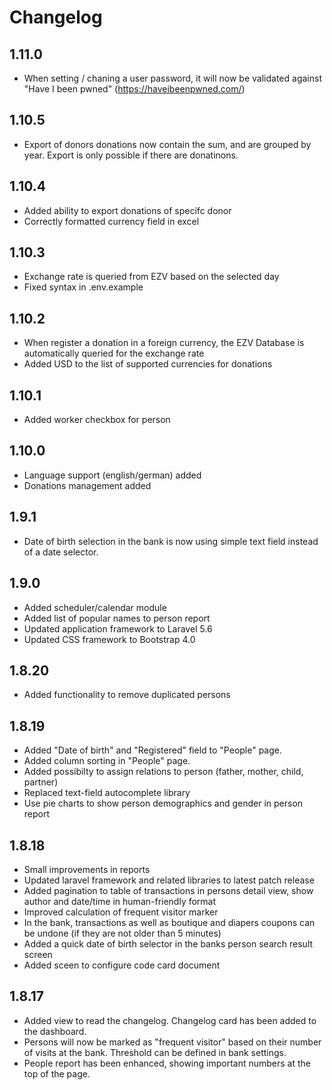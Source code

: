 # Changelog

## 1.11.0

* When setting / chaning a user password, it will now be validated against "Have I been pwned" (https://haveibeenpwned.com/)

## 1.10.5

* Export of donors donations now contain the sum, and are grouped by year. Export is only possible if there are donatinons.

## 1.10.4

* Added ability to export donations of specifc donor
* Correctly formatted currency field in excel

## 1.10.3

* Exchange rate is queried from EZV based on the selected day
* Fixed syntax in .env.example

## 1.10.2

* When register a donation in a foreign currency, the EZV Database is automatically queried for the exchange rate
* Added USD to the list of supported currencies for donations

## 1.10.1

* Added worker checkbox for person

## 1.10.0

* Language support (english/german) added
* Donations management added

## 1.9.1

* Date of birth selection in the bank is now using simple text field instead of a date selector.

## 1.9.0

* Added scheduler/calendar module
* Added list of popular names to person report
* Updated application framework to Laravel 5.6
* Updated CSS framework to Bootstrap 4.0

## 1.8.20

* Added functionality to remove duplicated persons

## 1.8.19

* Added "Date of birth" and "Registered" field to "People" page.
* Added column sorting in "People" page.
* Added possibilty to assign relations to person (father, mother, child, partner)
* Replaced text-field autocomplete library
* Use pie charts to show person demographics and gender in person report

## 1.8.18

* Small improvements in reports
* Updated laravel framework and related libraries to latest patch release
* Added pagination to table of transactions in persons detail view, show author and date/time in human-friendly format
* Improved calculation of frequent visitor marker
* In the bank, transactions as well as boutique and diapers coupons can be undone (if they are not older than 5 minutes)
* Added a quick date of birth selector in the banks person search result screen
* Added sceen to configure code card document

## 1.8.17

* Added view to read the changelog. Changelog card has been added to the dashboard.
* Persons will now be marked as "frequent visitor" based on their number of visits at the bank. Threshold can be defined in bank settings.
* People report has been enhanced, showing important numbers at the top of the page.
